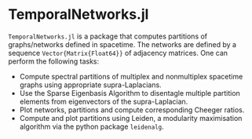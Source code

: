 # TemporalNetworks.jl 
`TemporalNetworks.jl` is a package that computes partitions of graphs/networks defined in spacetime. The networks are defined by a sequence `Vector{Matrix{Float64}}` of adjacency matrices. One can perform the following tasks:

- Compute spectral partitions of multiplex and nonmultiplex spacetime graphs using appropriate supra-Laplacians.
- Use the Sparse Eigenbasis Algorithm to disentagle multiple partition elements from eigenvectors of the supra-Laplacian.
- Plot networks, partitions and compute corresponding Cheeger ratios.
- Compute and plot partitions using Leiden, a modularity maximisation algorithm via the python package `leidenalg`.



